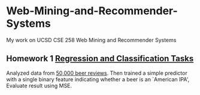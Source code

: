 # Web-Mining-and-Recommender-Systems
My work on UCSD CSE 258 Web Mining and Recommender Systems

## Homework 1 [Regression and Classification Tasks](https://github.com/yrbszhsh/Web-Mining-and-Recommender-Systems/blob/master/Regression%20and%20Classification%20Tasks.ipynb)

Analyzed data from [50,000 beer reviews](http://jmcauley.ucsd.edu/cse258/data/beer/beer_50000.json). Then trained a simple predictor with a single binary feature indicating whether a beer is an `American IPA', Evaluate result using MSE.
